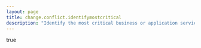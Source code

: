 ```yaml
---
layout: page
title: change.conflict.identifymostcritical
description: "Identify the most critical business or application service affected when a conflict is detected against a supporting configuration item"
---
```

true